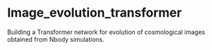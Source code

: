# Image_evolution_transformer
Building a Transformer network for evolution of cosmological images obtained from Nbody simulations. 
